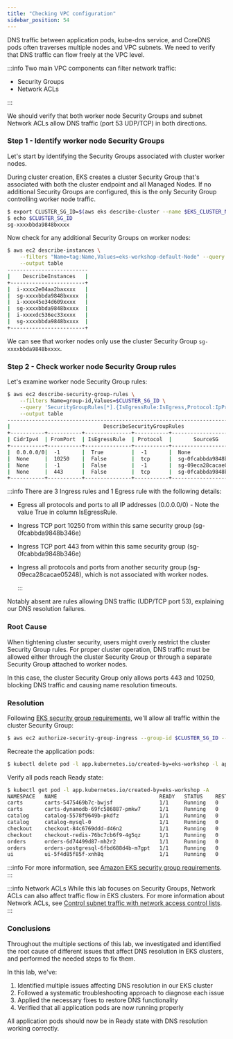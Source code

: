 ```yaml
---
title: "Checking VPC configuration"
sidebar_position: 54
---
```


DNS traffic between application pods, kube-dns service, and CoreDNS pods often traverses multiple nodes and VPC subnets. We need to verify that DNS traffic can flow freely at the VPC level.

:::info
Two main VPC components can filter network traffic:

- Security Groups
- Network ACLs

:::

We should verify that both worker node Security Groups and subnet Network ACLs allow DNS traffic (port 53 UDP/TCP) in both directions.

### Step 1 - Identify worker node Security Groups

Let's start by identifying the Security Groups associated with cluster worker nodes.

During cluster creation, EKS creates a cluster Security Group that's associated with both the cluster endpoint and all Managed Nodes. If no additional Security Groups are configured, this is the only Security Group controlling worker node traffic.

```bash timeout=30
$ export CLUSTER_SG_ID=$(aws eks describe-cluster --name $EKS_CLUSTER_NAME --region $AWS_REGION --query "cluster.resourcesVpcConfig.clusterSecurityGroupId" --output text)
$ echo $CLUSTER_SG_ID
sg-xxxxbbda9848bxxxx
```

Now check for any additional Security Groups on worker nodes:

```bash timeout=30
$ aws ec2 describe-instances \
    --filters "Name=tag:Name,Values=eks-workshop-default-Node" --query 'Reservations[*].Instances[*].[InstanceId,SecurityGroups[*].GroupId]' \
    --output table
--------------------------
|    DescribeInstances   |
+------------------------+
|  i-xxxx2e04aa2baxxxx   |
|  sg-xxxxbbda9848bxxxx  |
|  i-xxxx45e34d609xxxx   |
|  sg-xxxxbbda9848bxxxx  |
|  i-xxxxdc536ec33xxxx   |
|  sg-xxxxbbda9848bxxxx  |
+------------------------+
```

We can see that worker nodes only use the cluster Security Group `sg-xxxxbbda9848bxxxx`.

### Step 2 - Check worker node Security Group rules

Let's examine worker node Security Group rules:

```bash timeout=30
$ aws ec2 describe-security-group-rules \
    --filters Name=group-id,Values=$CLUSTER_SG_ID \
    --query 'SecurityGroupRules[*].{IsEgressRule:IsEgress,Protocol:IpProtocol,FromPort:FromPort,ToPort:ToPort,CidrIpv4:CidrIpv4,SourceSG:ReferencedGroupInfo.GroupId}' \
    --output table
-----------------------------------------------------------------------------------------
|                              DescribeSecurityGroupRules                               |
+-----------+-----------+---------------+-----------+------------------------+----------+
| CidrIpv4  | FromPort  | IsEgressRule  | Protocol  |       SourceSG         | ToPort   |
+-----------+-----------+---------------+-----------+------------------------+----------+
|  0.0.0.0/0|  -1       |  True         |  -1       |  None                  |  -1      |
|  None     |  10250    |  False        |  tcp      |  sg-0fcabbda9848b346e  |  10250   |
|  None     |  -1       |  False        |  -1       |  sg-09eca28cacae05248  |  -1      |
|  None     |  443      |  False        |  tcp      |  sg-0fcabbda9848b346e  |  443     |
+-----------+-----------+---------------+-----------+------------------------+----------+
```

:::info
There are 3 Ingress rules and 1 Egress rule with the following details:

- Egress all protocols and ports to all IP addresses (0.0.0.0/0) - Note the value True in column IsEgressRule.
- Ingress TCP port 10250 from within this same security group (sg-0fcabbda9848b346e)
- Ingress TCP port 443 from within this same security group (sg-0fcabbda9848b346e)
- Ingress all protocols and ports from another security group (sg-09eca28cacae05248), which is not associated with worker nodes.

  :::

Notably absent are rules allowing DNS traffic (UDP/TCP port 53), explaining our DNS resolution failures.

### Root Cause

When tightening cluster security, users might overly restrict the cluster Security Group rules. For proper cluster operation, DNS traffic must be allowed either through the cluster Security Group or through a separate Security Group attached to worker nodes.

In this case, the cluster Security Group only allows ports 443 and 10250, blocking DNS traffic and causing name resolution timeouts.

### Resolution

Following [EKS security group requirements](https://docs.aws.amazon.com/eks/latest/userguide/sec-group-reqs.html), we'll allow all traffic within the cluster Security Group:

```bash timeout=30 wait=5
$ aws ec2 authorize-security-group-ingress --group-id $CLUSTER_SG_ID --protocol -1 --port -1 --source-group $CLUSTER_SG_ID
```

Recreate the application pods:

```bash timeout=30 wait=30
$ kubectl delete pod -l app.kubernetes.io/created-by=eks-workshop -l app.kubernetes.io/component=service -A
```

Verify all pods reach Ready state:

```bash timeout=30
$ kubectl get pod -l app.kubernetes.io/created-by=eks-workshop -A
NAMESPACE   NAME                                 READY   STATUS    RESTARTS   AGE
carts       carts-5475469b7c-bwjsf               1/1     Running   0          50s
carts       carts-dynamodb-69fc586887-pmkw7      1/1     Running   0          19h
catalog     catalog-5578f9649b-pkdfz             1/1     Running   0          50s
catalog     catalog-mysql-0                      1/1     Running   0          19h
checkout    checkout-84c6769ddd-d46n2            1/1     Running   0          50s
checkout    checkout-redis-76bc7cb6f9-4g5qz      1/1     Running   0          23d
orders      orders-6d74499d87-mh2r2              1/1     Running   0          50s
orders      orders-postgresql-6fbd688d4b-m7gpt   1/1     Running   0          19h
ui          ui-5f4d85f85f-xnh8q                  1/1     Running   0          50s
```

:::info
For more information, see [Amazon EKS security group requirements](https://docs.aws.amazon.com/eks/latest/userguide/sec-group-reqs.html).
:::

:::info Network ACLs
While this lab focuses on Security Groups, Network ACLs can also affect traffic flow in EKS clusters. For more information about Network ACLs, see [Control subnet traffic with network access control lists](https://docs.aws.amazon.com/vpc/latest/userguide/vpc-network-acls.html).
:::

### Conclusions

Throughout the multiple sections of this lab, we investigated and identified the root cause of different issues that affect DNS resolution in EKS clusters, and performed the needed steps to fix them.

In this lab, we've:

1. Identified multiple issues affecting DNS resolution in our EKS cluster
2. Followed a systematic troubleshooting approach to diagnose each issue
3. Applied the necessary fixes to restore DNS functionality
4. Verified that all application pods are now running properly

All application pods should now be in Ready state with DNS resolution working correctly.
